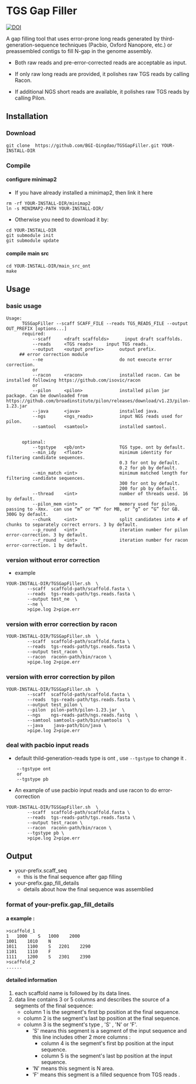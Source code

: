 # TGS Gap Filler

[![DOI](https://zenodo.org/badge/183120917.svg)](https://zenodo.org/badge/latestdoi/183120917)

A gap filling tool that uses error-prone long reads generated by third-generation-sequence techniques (Pacbio, Oxford Nanopore, etc.) or preassembled contigs to fill N-gap in the genome assembly.

- Both raw reads and pre-error-corrected reads are acceptable as input.

- If only raw long reads are provided, it polishes raw TGS reads by calling Racon.

- If additional NGS short reads are available, it polishes raw TGS reads by calling Pilon.

## Installation

### Download 
```
git clone  https://github.com/BGI-Qingdao/TGSGapFiller.git YOUR-INSTALL-DIR
```

### Compile

#### configure minimap2

- If you have already installed a minimap2, then link it here

```
rm -rf YOUR-INSTALL-DIR/minimap2
ln -s MINIMAP2-PATH YOUR-INSTALL-DIR/
```
- Otherwise you need to download it by:

```
cd YOUR-INSTALL-DIR
git submodule init
git submodule update
```

#### compile main src

```
cd YOUR-INSTALL-DIR/main_src_ont
make
```

## Usage 

### basic usage 

```
Usage:
      TGSGapFiller --scaff SCAFF_FILE --reads TGS_READS_FILE --output OUT_PREFIX [options...]
      required:
          --scaff     <draft scaffolds>      input draft scaffolds.
          --reads     <TGS reads>     input TGS reads.
          --output    <output prefix>      output prefix.
     ## error correction module
          --ne                             do not execute error correction.
          or
          --racon     <racon>              installed racon. Can be installed following https://github.com/isovic/racon
          or
          --pilon     <pilon>              installed pilon jar package. Can be downloaded from https://github.com/broadinstitute/pilon/releases/download/v1.23/pilon-1.23.jar
          --java      <java>               installed java.
          --ngs       <ngs_reads>          input NGS reads used for pilon.
          --samtool   <samtool>            installed samtool.
          
          
      optional:
          --tgstype   <pb/ont>             TGS type. ont by default.
          --min_idy   <float>              minimum identity for filtering candidate sequences.
                                           0.3 for ont by default.
                                           0.2 for pb by default.
          --min_match <int>                minimum matched length for filtering candidate sequences.
                                           300 for ont by default.
                                           200 for pb by default.
          --thread    <int>                number of threads uesd. 16 by default.
          --pilon_mem <int>                memory used for pilon, passing to -Xmx.  can use “m” or “M” for MB, or “g” or “G” for GB. 300G by default.
          --chunk     <int>                split candidates into # of chunks to separately correct errors. 3 by default.
          --p_round   <int>                iteration number for pilon error-correction. 3 by default.
          --r_round   <int>                iteration number for racon error-correction. 1 by default.
```

### version without error correction 

* example

```
YOUR-INSTALL-DIR/TGSGapFiller.sh  \
        --scaff  scaffold-path/scaffold.fasta \
        --reads  tgs-reads-path/tgs.reads.fasta \
        --output test_ne  \
        --ne \
        >pipe.log 2>pipe.err
```

### version with error correction by racon

```
YOUR-INSTALL-DIR/TGSGapFiller.sh  \
        --scaff  scaffold-path/scaffold.fasta \
        --reads  tgs-reads-path/tgs.reads.fasta \
        --output test_racon \
        --racon  raconn-path/bin/racon \
        >pipe.log 2>pipe.err
```

### version with error correction by pilon

```
YOUR-INSTALL-DIR/TGSGapFiller.sh  \
        --scaff  scaffold-path/scaffold.fasta \
        --reads  tgs-reads-path/tgs.reads.fasta \
        --output test_pilon \
        --pilon  pilon-path/pilon-1.23.jar  \
        --ngs    ngs-reads-path/ngs.reads.fastq  \
        --samtool samtools-path/bin/samtools  \
        --java    java-path/bin/java \
        >pipe.log 2>pipe.err
```

### deal with pacbio input reads

* default thild-generation-reads type is ont , use ```--tgstype```  to change it .

```
    --tgstype ont
    or 
    --tgstype pb
```

* An example of use pacbio input reads and use racon to do error-correction

```
YOUR-INSTALL-DIR/TGSGapFiller.sh  \
        --scaff  scaffold-path/scaffold.fasta \
        --reads  tgs-reads-path/tgs.reads.fasta \
        --output test_racon \
        --racon  raconn-path/bin/racon \
        --tgstype pb \
        >pipe.log 2>pipe.err
```

## Output

- your-prefix.scaff_seq 
    - this is the final sequence after gap filling
- your-prefix.gap_fill_details
    - details about how the final sequence was assemblied 

### format of your-prefix.gap_fill_details

#### a example :

```
>scaffold_1
1	1000	S	1000	2000
1001	1010	N
1011	1100	S	2201	2290
1101	1110	F
1111	1200	S	2301	2390
>scaffold_2
......

```
#### detailed information

1. each scaffold name is followed by its data lines.
2. data line contains 3 or 5 columns and describes the source of a segments of the final sequence:
    - column 1 is the segment's first bp position at the final sequence.
    - column 2 is the segment's last bp position at the final sequence.
    - column 3 is the segment's type , 'S' , 'N' or 'F'.
        - 'S' means this segment is a segment of the input sequence and this line includes other 2 more columns :
            - column 4 is the segment's first bp position at the input sequence.
            - column 5 is the segment's last bp position at the input sequence.
        - 'N' means this segment is N area.
        - 'F' means this segment is a filled sequence from TGS reads .

